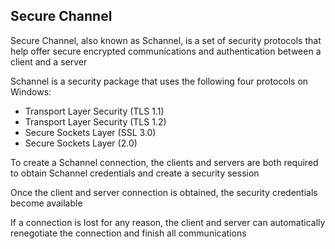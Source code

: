 ## Secure Channel

Secure Channel, also known as Schannel, is a set of security protocols that help
offer secure encrypted communications and authentication between a client and a
server

Schannel is a security package that uses the following four protocols on
Windows:

+ Transport Layer Security (TLS 1.1)
+ Transport Layer Security (TLS 1.2)
+ Secure Sockets Layer (SSL 3.0)
+ Secure Sockets Layer (2.0)

To create a Schannel connection, the clients and servers are both required to
obtain Schannel credentials and create a security session

Once the client and server connection is obtained, the security credentials
become available

If a connection is lost for any reason, the client and server can automatically
renegotiate the connection and finish all communications
